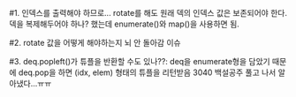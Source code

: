 #1. 인덱스를 출력해야 하므로... rotate를 해도 원래 덱의 인덱스 값은 보존되어야 한다.
    덱을 복제해두어야 하나? 했는데 enumerate()와 map()을 사용하면 됨.

#2. rotate 값을 어떻게 해야하는지 뇌 안 돌아감 이슈

#3. deq.popleft()가 튜플을 반환할 수도 있나??: 
    deq을 enumerate형을 담았기 때문에 deq.pop을 하면 (idx, elem) 형태의 튜플을 리턴받음
    3040 백설공주 풀고 나서 알아냈다...ㅠㅠ